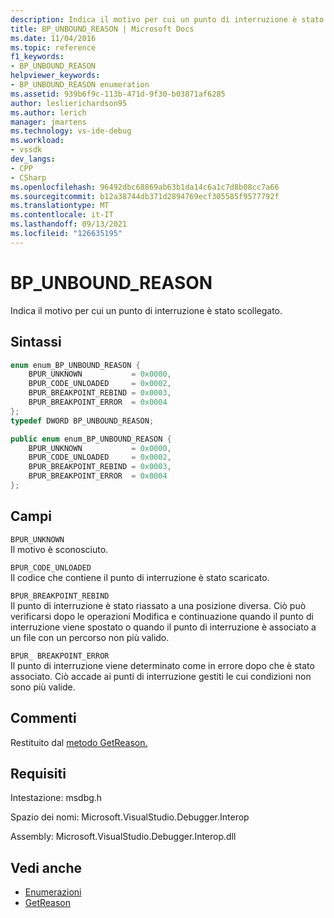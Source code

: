 ```yaml
---
description: Indica il motivo per cui un punto di interruzione è stato scollegato.
title: BP_UNBOUND_REASON | Microsoft Docs
ms.date: 11/04/2016
ms.topic: reference
f1_keywords:
- BP_UNBOUND_REASON
helpviewer_keywords:
- BP_UNBOUND_REASON enumeration
ms.assetid: 939b6f9c-113b-471d-9f30-b03871af6285
author: leslierichardson95
ms.author: lerich
manager: jmartens
ms.technology: vs-ide-debug
ms.workload:
- vssdk
dev_langs:
- CPP
- CSharp
ms.openlocfilehash: 96492dbc68869ab63b1da14c6a1c7d8b08cc7a66
ms.sourcegitcommit: b12a38744db371d2894769ecf305585f9577792f
ms.translationtype: MT
ms.contentlocale: it-IT
ms.lasthandoff: 09/13/2021
ms.locfileid: "126635195"
---
```

# <a name="bp_unbound_reason"></a>BP_UNBOUND_REASON
Indica il motivo per cui un punto di interruzione è stato scollegato.

## <a name="syntax"></a>Sintassi

```cpp
enum enum_BP_UNBOUND_REASON {
    BPUR_UNKNOWN           = 0x0000,
    BPUR_CODE_UNLOADED     = 0x0002,
    BPUR_BREAKPOINT_REBIND = 0x0003,
    BPUR_BREAKPOINT_ERROR  = 0x0004
};
typedef DWORD BP_UNBOUND_REASON;
```

```csharp
public enum enum_BP_UNBOUND_REASON {
    BPUR_UNKNOWN           = 0x0000,
    BPUR_CODE_UNLOADED     = 0x0002,
    BPUR_BREAKPOINT_REBIND = 0x0003,
    BPUR_BREAKPOINT_ERROR  = 0x0004
};
```

## <a name="fields"></a>Campi
`BPUR_UNKNOWN`\
Il motivo è sconosciuto.

`BPUR_CODE_UNLOADED`\
Il codice che contiene il punto di interruzione è stato scaricato.

`BPUR_BREAKPOINT_REBIND`\
Il punto di interruzione è stato riassato a una posizione diversa. Ciò può verificarsi dopo le operazioni Modifica e continuazione quando il punto di interruzione viene spostato o quando il punto di interruzione è associato a un file con un percorso non più valido.

`BPUR_ BREAKPOINT_ERROR`\
Il punto di interruzione viene determinato come in errore dopo che è stato associato. Ciò accade ai punti di interruzione gestiti le cui condizioni non sono più valide.

## <a name="remarks"></a>Commenti
Restituito dal [metodo GetReason.](../../../extensibility/debugger/reference/idebugbreakpointunboundevent2-getreason.md)

## <a name="requirements"></a>Requisiti
Intestazione: msdbg.h

Spazio dei nomi: Microsoft.VisualStudio.Debugger.Interop

Assembly: Microsoft.VisualStudio.Debugger.Interop.dll

## <a name="see-also"></a>Vedi anche
- [Enumerazioni](../../../extensibility/debugger/reference/enumerations-visual-studio-debugging.md)
- [GetReason](../../../extensibility/debugger/reference/idebugbreakpointunboundevent2-getreason.md)
